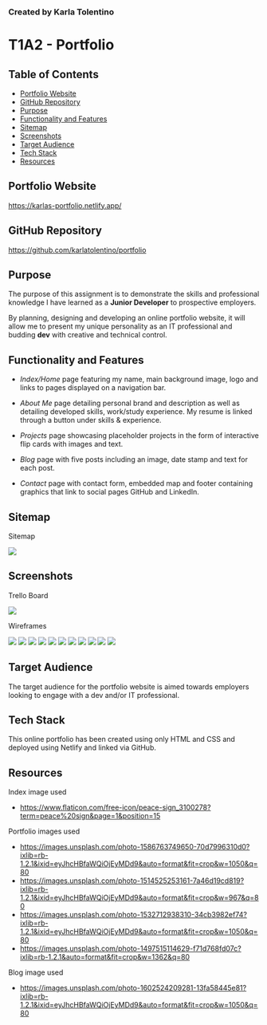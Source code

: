 ### Created by Karla Tolentino
# T1A2 - Portfolio  


## Table of Contents
- [Portfolio Website](#portfolio-website)
- [GitHub Repository](#github-repository)
- [Purpose](#purpose)
- [Functionality and Features](#functionality-and-features)
- [Sitemap](#sitemap)
- [Screenshots](#screenshots)
- [Target Audience](#target-audience)
- [Tech Stack](#tech-stack)
- [Resources](#resources)

## Portfolio Website
https://karlas-portfolio.netlify.app/

## GitHub Repository
https://github.com/karlatolentino/portfolio

## Purpose
The purpose of this assignment is to demonstrate the skills and professional knowledge I have learned as a **Junior Developer** to prospective employers.

By planning, designing and developing an online portfolio website, it will allow me to present my unique personality as an IT professional and budding **dev** with creative and technical control.

## Functionality and Features
* *Index/Home* page featuring my name, main background image, logo and links to pages displayed on a navigation bar.

* *About Me* page detailing personal brand and description as well as detailing developed skills, work/study experience. My resume is linked through a button under skills & experience.

* *Projects* page showcasing placeholder projects in the form of interactive flip cards with images and text.

* *Blog* page with five posts including an image, date stamp and text for each post.

* *Contact* page with contact form, embedded map and footer containing graphics that link to social pages GitHub and LinkedIn.


## Sitemap
Sitemap

<img src="./docs/screenshots/sitemap-screenshot.png">

## Screenshots
Trello Board

<img src="./docs/screenshots/trello-board-screenshot.png">

Wireframes

<img src="./docs/screenshots/wireframe-index-screenshot.png">
<img src="./docs/screenshots/wireframe-aboutme-screenshot.png">
<img src="./docs/screenshots/wireframe-projects-screenshot.png">
<img src="./docs/screenshots/wireframe-blog1-screenshot.png">
<img src="./docs/screenshots/wireframe-blog2-screenshot.png">
<img src="./docs/screenshots/wireframe-contact-screenshot.png">
<img src="./docs/screenshots/index-screenshot.png">
<img src="./docs/screenshots/aboutme-screenshot.png">
<img src="./docs/screenshots/projects-screenshot.png">
<img src="./docs/screenshots/blog1-screenshot.png">
<img src="./docs/screenshots/contact-screenshot.png">

## Target Audience
The target audience for the portfolio website is aimed towards employers looking to engage with a dev and/or IT professional.

## Tech Stack
This online portfolio has been created using only HTML and CSS and deployed using Netlify and linked via GitHub.

## Resources
Index image used
- https://www.flaticon.com/free-icon/peace-sign_3100278?term=peace%20sign&page=1&position=15

Portfolio images used
- https://images.unsplash.com/photo-1586763749650-70d7996310d0?ixlib=rb-1.2.1&ixid=eyJhcHBfaWQiOjEyMDd9&auto=format&fit=crop&w=1050&q=80
- https://images.unsplash.com/photo-1514525253161-7a46d19cd819?ixlib=rb-1.2.1&ixid=eyJhcHBfaWQiOjEyMDd9&auto=format&fit=crop&w=967&q=80
- https://images.unsplash.com/photo-1532712938310-34cb3982ef74?ixlib=rb-1.2.1&ixid=eyJhcHBfaWQiOjEyMDd9&auto=format&fit=crop&w=1050&q=80
- https://images.unsplash.com/photo-1497515114629-f71d768fd07c?ixlib=rb-1.2.1&auto=format&fit=crop&w=1362&q=80

Blog image used
- https://images.unsplash.com/photo-1602524209281-13fa58445e81?ixlib=rb-1.2.1&ixid=eyJhcHBfaWQiOjEyMDd9&auto=format&fit=crop&w=1050&q=80